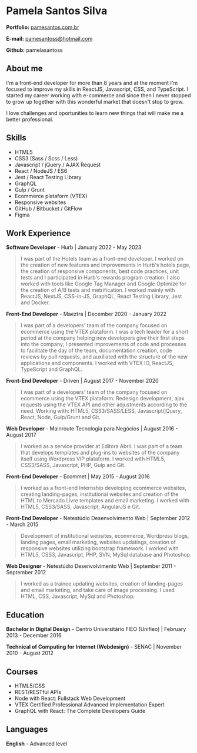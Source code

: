 # Pamela Santos Silva

**Portfolio:** [pamesantos.com.br](http://pamesantos.com.br/)

**E-mail:** pamesantoss@hotmail.com

**Github:** pamelasantoss

## About me
I'm a front-end developer for more than 8 years and at the moment I'm focused to improve my skills in ReactJS, Javascript, CSS, and TypeScript. I started my career working with e-commerce and since then I never stopped to grow up together with this wonderful market that doesn't stop to grow.

I love challenges and oportunities to learn new things that will make me a better professional.

## Skills

* HTML5
* CSS3 (Sass / Scss / Less)
* Javascript / jQuery / AJAX Request
* React / NodeJS / ES6
* Jest / React Testing Library
* GraphQL
* Gulp / Grunt
* Ecommerce plataform (VTEX)
* Responsive websites
* GitHub / Bitbucket / GitFlow
* Figma

## Work Experience

**Software Developer** - Hurb | January 2022 - May 2023

> I was part of the Hotels team as a front-end developer. I worked on the creation of new features and improvements in Hurb's hotels page, the creation of responsive components, best code practices, unit tests and I participated in Hurb's rewards program creation. I also worked with tools like Google Tag Manager and Google Optimize for the creation of A/B tests and metrification. I worked mainly with ReactJS, NextJS, CSS-in-JS, GraphQL, React Testing Library, Jest and Docker.

**Front-End Developer** - Maeztra | December 2020 - January 2022

> I was part of a developers' team of the company focused on ecommerce using the VTEX plataform. I was a tech leader for a short period at the company helping new developers give their first steps into the company, I presented improvements of code and processes to facilitate the day of the team, documentation creation, code reviews by pull requests, and auxiliated with the structure of the new applications and components. I worked with VTEX IO, ReactJS, TypeScript and GraphQL.

**Front-End Developer** - Driven | August 2017 - November 2020

> I was part of a developers' team of the company focused on ecommerce using the VTEX plataform. Redesign development, ajax requests using the VTEX API and other adjustments according to the need. Working with: HTML5, CSS3/SASS/LESS, Javascript/jQuery, React, Node, Gulp/Grunt and Git.

**Web Developer** - Mainroute Tecnologia para Negócios | August 2016 - August 2017

> I worked as a service provider at Editora Abril. I was part of a team that develops templates and plug-ins to websites of the company itself using Wordpress VIP plataform. I worked with HTML5, CSS3/SASS, Javascript, PHP, Gulp and Git.

**Front-End Developer** - Ecommet | May 2015 - August 2016

> I worked as a front-end Internship developing ecommerce websites, creating landing-pages, institutional websites and creation of the HTML to Mercado Livre templates and email marketing. I worked with HTML5, CSS3/SASS, Javascript, AngularJS e Git.

**Front-End Developer** - Netestúdio Desenvolvimento Web | September 2012 - March 2015

> Development of institutional websites, ecommerce, Wordpress blogs, landing pages, email marketing, websites updatings, creation of responsive websites utilizing bootstrap framework. I worked with HTML5, CSS3, Javascript, PHP, SVN, MySql database and Photoshop.

**Web Designer** - Netestúdio Desenvolvimento Web | September 2011 - September 2012

> I worked as a trainee updating websites, creation of landing-pages and email marketing, and take care of image processing. I used HTML, CSS, Javascript, MySql and Photoshop.


## Education

**Bachelor in Digital Design** - Centro Universitário FIEO (Unifieo) | February 2013 - December 2016

**Technical of Computing for Internet (Webdesign)** - SENAC | November 2010 - August 2012


## Courses

* HTML5/CSS
* REST/RESTful APIs
* Node with React: Fullstack Web Development
* VTEX Certified Professional Advanced Implementation Expert
* GraphQL with React: The Complete Developers Guide


## Languages

**English** - Advanced level
